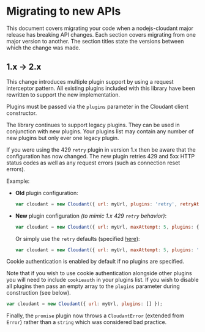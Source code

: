 # Migrating to new APIs

This document covers migrating your code when a nodejs-cloudant major release
has breaking API changes. Each section covers migrating from one major version
to another. The section titles state the versions between which the change was
made.

## 1.x → 2.x

This change introduces multiple plugin support by using a request interceptor
pattern. All existing plugins included with this library have been rewritten
to support the new implementation.

Plugins must be passed via the `plugins` parameter in the Cloudant client
constructor.

The library continues to support legacy plugins. They can be used in conjunction
with new plugins. Your plugins list may contain any number of new plugins but
only ever one legacy plugin.

If you were using the 429 `retry` plugin in version 1.x then be aware that
the configuration has now changed. The new plugin retries 429 and 5xx HTTP
status codes as well as any request errors (such as connection reset errors).

Example:
- __Old__ plugin configuration:
  ```js
  var cloudant = new Cloudant({ url: myUrl, plugins: 'retry', retryAttempts: 5, retryTimeout: 1000 });
  ```
- __New__ plugin configuration _(to mimic 1.x 429 `retry` behavior)_:
  ```js
  var cloudant = new Cloudant({ url: myUrl, maxAttempt: 5, plugins: { retry: { retryDelayMultiplier: 1, retryErrors: false, retryInitialDelayMsecs: 1000, retryStatusCodes: [ 429 ] } } });
  ```
  Or simply use the `retry` defaults (specified [here](https://github.com/cloudant/nodejs-cloudant#the-plugins)):
  ```js
  var cloudant = new Cloudant({ url: myUrl, maxAttempt: 5, plugins: 'retry' });
  ```

Cookie authentication is enabled by default if no plugins are specified.

Note that if you wish to use cookie authentication alongside other plugins you
will need to include `cookieauth` in your plugins list. If you wish to disable
all plugins then pass an empty array to the `plugins` parameter during
construction (see below).

```js
var cloudant = new Cloudant({ url: myUrl, plugins: [] });
```

Finally, the `promise` plugin now throws a `CloudantError` (extended from
`Error`) rather than a `string` which was considered bad practice.
